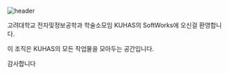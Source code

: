 ![header](https://capsule-render.vercel.app/api?type=venom&color=gradient&customColorList=0,2,3&height=300&section=header&text=KUHAS%20SOFTWORKS&fontSize=80)


고려대학교 전자및정보공학과 학술소모임 KUHAS의 SoftWorks에 오신걸 환영합니다.

이 조직은 KUHAS의 모든 작업물을 모아두는 공간입니다.

감사합니다


<!--

**Here are some ideas to get you started:**

🙋‍♀️ A short introduction - what is your organization all about?
🌈 Contribution guidelines - how can the community get involved?
👩‍💻 Useful resources - where can the community find your docs? Is there anything else the community should know?
🍿 Fun facts - what does your team eat for breakfast?
🧙 Remember, you can do mighty things with the power of [Markdown](https://docs.github.com/github/writing-on-github/getting-started-with-writing-and-formatting-on-github/basic-writing-and-formatting-syntax)
-->
